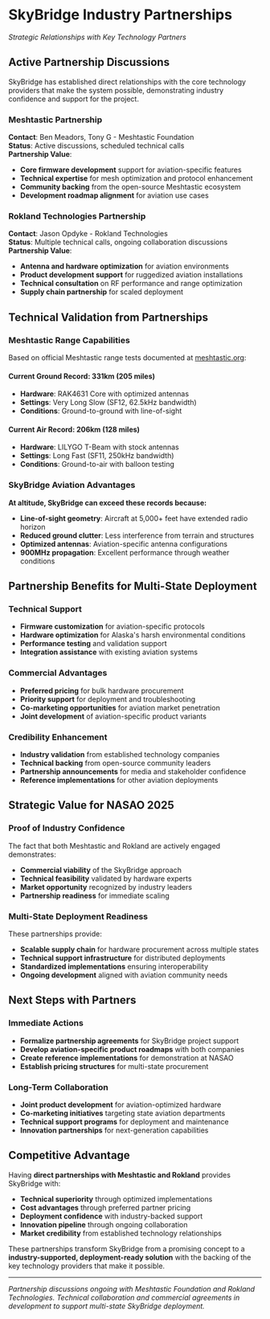 # SkyBridge Industry Partnerships
*Strategic Relationships with Key Technology Partners*

## Active Partnership Discussions

SkyBridge has established direct relationships with the core technology providers that make the system possible, demonstrating industry confidence and support for the project.

### Meshtastic Partnership
**Contact**: Ben Meadors, Tony G - Meshtastic Foundation  
**Status**: Active discussions, scheduled technical calls  
**Partnership Value**:
- **Core firmware development** support for aviation-specific features
- **Technical expertise** for mesh optimization and protocol enhancement
- **Community backing** from the open-source Meshtastic ecosystem
- **Development roadmap alignment** for aviation use cases

### Rokland Technologies Partnership
**Contact**: Jason Opdyke - Rokland Technologies  
**Status**: Multiple technical calls, ongoing collaboration discussions  
**Partnership Value**:
- **Antenna and hardware optimization** for aviation environments
- **Product development support** for ruggedized aviation installations
- **Technical consultation** on RF performance and range optimization
- **Supply chain partnership** for scaled deployment

## Technical Validation from Partnerships

### Meshtastic Range Capabilities
Based on official Meshtastic range tests documented at [meshtastic.org](https://meshtastic.org/docs/overview/range-tests/):

#### **Current Ground Record: 331km (205 miles)**
- **Hardware**: RAK4631 Core with optimized antennas
- **Settings**: Very Long Slow (SF12, 62.5kHz bandwidth)
- **Conditions**: Ground-to-ground with line-of-sight

#### **Current Air Record: 206km (128 miles)**
- **Hardware**: LILYGO T-Beam with stock antennas
- **Settings**: Long Fast (SF11, 250kHz bandwidth)
- **Conditions**: Ground-to-air with balloon testing

### SkyBridge Aviation Advantages
**At altitude, SkyBridge can exceed these records because:**
- **Line-of-sight geometry**: Aircraft at 5,000+ feet have extended radio horizon
- **Reduced ground clutter**: Less interference from terrain and structures
- **Optimized antennas**: Aviation-specific antenna configurations
- **900MHz propagation**: Excellent performance through weather conditions

## Partnership Benefits for Multi-State Deployment

### **Technical Support**
- **Firmware customization** for aviation-specific protocols
- **Hardware optimization** for Alaska's harsh environmental conditions
- **Performance testing** and validation support
- **Integration assistance** with existing aviation systems

### **Commercial Advantages**
- **Preferred pricing** for bulk hardware procurement
- **Priority support** for deployment and troubleshooting
- **Co-marketing opportunities** for aviation market penetration
- **Joint development** of aviation-specific product variants

### **Credibility Enhancement**
- **Industry validation** from established technology companies
- **Technical backing** from open-source community leaders
- **Partnership announcements** for media and stakeholder confidence
- **Reference implementations** for other aviation deployments

## Strategic Value for NASAO 2025

### **Proof of Industry Confidence**
The fact that both Meshtastic and Rokland are actively engaged demonstrates:
- **Commercial viability** of the SkyBridge approach
- **Technical feasibility** validated by hardware experts
- **Market opportunity** recognized by industry leaders
- **Partnership readiness** for immediate scaling

### **Multi-State Deployment Readiness**
These partnerships provide:
- **Scalable supply chain** for hardware procurement across multiple states
- **Technical support infrastructure** for distributed deployments  
- **Standardized implementations** ensuring interoperability
- **Ongoing development** aligned with aviation community needs

## Next Steps with Partners

### **Immediate Actions**
- **Formalize partnership agreements** for SkyBridge project support
- **Develop aviation-specific product roadmaps** with both companies
- **Create reference implementations** for demonstration at NASAO
- **Establish pricing structures** for multi-state procurement

### **Long-Term Collaboration**
- **Joint product development** for aviation-optimized hardware
- **Co-marketing initiatives** targeting state aviation departments
- **Technical support programs** for deployment and maintenance
- **Innovation partnerships** for next-generation capabilities

## Competitive Advantage

Having **direct partnerships with Meshtastic and Rokland** provides SkyBridge with:

- **Technical superiority** through optimized implementations
- **Cost advantages** through preferred partner pricing
- **Deployment confidence** with industry-backed support
- **Innovation pipeline** through ongoing collaboration
- **Market credibility** from established technology relationships

These partnerships transform SkyBridge from a promising concept to a **industry-supported, deployment-ready solution** with the backing of the key technology providers that make it possible.

---

*Partnership discussions ongoing with Meshtastic Foundation and Rokland Technologies. Technical collaboration and commercial agreements in development to support multi-state SkyBridge deployment.*
